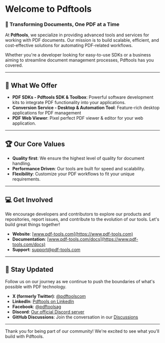 # Welcome to Pdftools

### 📄 Transforming Documents, One PDF at a Time

At **Pdftools**, we specialize in providing advanced tools and services for working with PDF documents. Our mission is to build scalable, efficient, and cost-effective solutions for automating PDF-related workflows. 

Whether you're a developer looking for easy-to-use SDKs or a business aiming to streamline document management processes, Pdftools has you covered.

---

## 🚀 What We Offer

- **PDF SDKs - Pdftools SDK & Toolbox**: Powerful software development kits to integrate PDF functionality into your applications.
- **Conversion Service - Desktop & Automation Tool**: Feature-rich desktop applications for PDF management
- **PDF Web Viewer**: Pixel perfect PDF viewer & editor for your web application.
---

## 🏆 Our Core Values

- **Quality first**: We ensure the highest level of quality for document handling.
- **Performance Driven**: Our tools are built for speed and scalability.
- **Flexibility**: Customize your PDF workflows to fit your unique requirements.

---

## 💻 Get Involved

We encourage developers and contributors to explore our products and repositories, report issues, and contribute to the evolution of our tools. Let's build great things together!

- **Website**: [www.pdf-tools.com](https://www.pdf-tools.com)
- **Documentation**: [www.pdf-tools.com/docs](https://www.pdf-tools.com/docs)
- **Support**: [support@pdf-tools.com](mailto:support@pdf-tools.com)

---

## 📢 Stay Updated

Follow us on our journey as we continue to push the boundaries of what's possible with PDF technology.

- **X (formerly Twitter)**: [@pdftoolscom](https://x.com/pdftoolscom)
- **LinkedIn**: [Pdftools on LinkedIn](https://www.linkedin.com/company/pdf-tools-ag)
- **Facebook**: [@pdftoolsag](https://www.facebook.com/pdftoolsag)
- **Discord**: [Our official Discord server](https://discord.gg/JDp6b2c42M)
- **GitHub Discussions**: Join the conversation in our [Discussions](https://github.com/orgs/pdf-tools/discussions)
---

Thank you for being part of our community! We're excited to see what you'll build with Pdftools.
